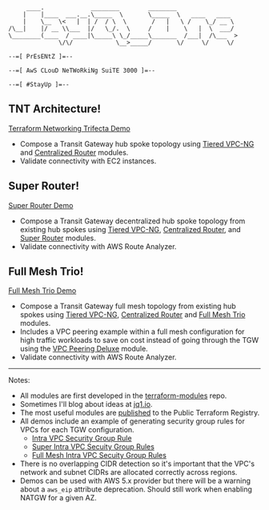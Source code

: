```
     ____.             ________        ________
    |    |____  ___.__.\_____  \       \_____  \   ____   ____
    |    \__  \<   |  | /  / \  \       /   |   \ /    \_/ __ \
/\__|    |/ __ \\___  |/   \_/.  \     /    |    \   |  \  ___/
\________(____  / ____|\_____\ \_/_____\_______  /___|  /\___  >
              \/\/            \__>_____/       \/     \/     \/

--=[ PrEsENtZ ]=--

--=[ AwS CLouD NeTWoRkiNg SuiTE 3000 ]=--

--=[ #StayUp ]=--
```

## TNT Architecture!
[Terraform Networking Trifecta Demo](https://github.com/JudeQuintana/terraform-main/tree/main/networking_trifecta_demo)
 - Compose a Transit Gateway hub spoke topology using [Tiered VPC-NG](https://github.com/JudeQuintana/terraform-aws-tiered-vpc-ng) and [Centralized Router](https://github.com/JudeQuintana/terraform-aws-centralized-router) modules.
 - Validate connectivity with EC2 instances.

## Super Router!
[Super Router Demo](https://github.com/JudeQuintana/terraform-main/tree/main/super_router_demo)
 - Compose a Transit Gateway decentralized hub spoke topology from existing hub spokes using [Tiered VPC-NG](https://github.com/JudeQuintana/terraform-aws-tiered-vpc-ng), [Centralized Router](https://github.com/JudeQuintana/terraform-aws-centralized-router), and [Super Router](https://github.com/JudeQuintana/terraform-aws-super-router) modules.
 - Validate connectivity with AWS Route Analyzer.

## Full Mesh Trio!
[Full Mesh Trio Demo](https://github.com/JudeQuintana/terraform-main/tree/main/full_mesh_trio_demo)
 - Compose a Transit Gateway full mesh topology from existing hub spokes using [Tiered VPC-NG](https://github.com/JudeQuintana/terraform-aws-tiered-vpc-ng), [Centralized Router](https://github.com/JudeQuintana/terraform-aws-centralized-router) and [Full Mesh Trio](https://github.com/JudeQuintana/terraform-aws-full-mesh-trio) modules.
 - Includes a VPC peering example within a full mesh configuration for high traffic workloads to save on cost instead of going through the TGW using the [VPC Peering Deluxe](https://github.com/JudeQuintana/terraform-aws-vpc-peering-deluxe) module.
 - Validate connectivity with AWS Route Analyzer.

---
Notes:
 - All modules are first developed in the [terraform-modules](https://github.com/JudeQuintana/terraform-modules) repo.
 - Sometimes I'll blog about ideas at [jq1.io](https:/jq1.io).
 - The most useful modules are [published](https://registry.terraform.io/namespaces/JudeQuintana) to the Public Terraform Registry.
 - All demos include an example of generating security group rules for VPCs for each TGW configuration.
   - [Intra VPC Security Group Rule](https://github.com/JudeQuintana/terraform-aws-intra-vpc-security-group-rule)
   - [Super Intra VPC Secuity Group Rules](https://github.com/JudeQuintana/terraform-aws-super-intra-vpc-security-group-rules)
   - [Full Mesh Intra VPC Secuity Group Rules](https://github.com/JudeQuintana/terraform-aws-full-mesh-intra-vpc-security-group-rules)
 - There is no overlapping CIDR detection so it's important that the VPC's network and subnet CIDRs are allocated correctly across regions.
 - Demos can be used with AWS 5.x provider but there will be a warning about a `aws_eip` attribute deprecation. Should still work when enabling NATGW for a given AZ.
